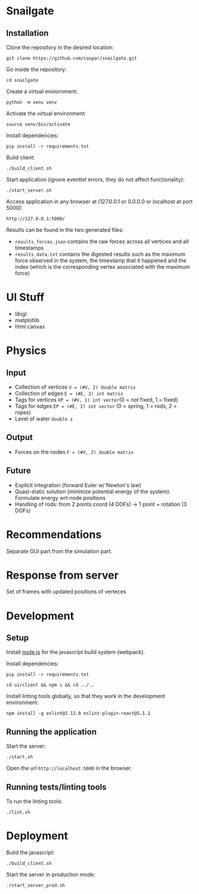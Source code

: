 Snailgate
=========

## Installation
Clone the repository in the desired location:

    git clone https://github.com/caspar/snailgate.git

Go inside the repository:

    cd snailgate

Create a virtual enviornment:

    python -m venv venv

Activate the virtual environment:

    source venv/bin/activate

Install dependencies:

    pip install -r requirements.txt

Build client:

    ./build_client.sh

Start application (ignore eventlet errors, they do not affect functionality):

    ./start_server.sh

Access application in any browser at (127.0.0.1 or 0.0.0.0 or localhost at port 5000):

    http://127.0.0.1:5000/

Results can be found in the two generated files:
- `results_forces.json` contains the raw forces across all vertices and all timestamps
- `results_data.txt` contains the digested results such as the maximum force observed in the system, the timestamp that it happened and the index (which is the corresponding vertex associated with the maximum force)
# UI Stuff

- libigl
- matplotlib
- html canvas

# Physics

## Input

- Collection of vertices `V = (#V, 2) double matrix`
- Collection of edges `E = (#E, 2) int matrix`
- Tags for vertices `VP = (#V, 1) int vector`(0 = not fixed, 1 = fixed)
- Tags for edges `EP = (#E, 1) int vector` (0 = spring, 1 = rods, 2 = ropes)
- Level of water `double z`

## Output

- Forces on the nodes `F = (#V, 2) double matrix`

## Future

- Explicit integration (forward Euler w/ Newton's law)
- Quasi-static solution (minimize potential energy of the system). Formulate energy wrt node positions
- Handling of rods: from 2 points coord (4 DOFs) -> 1 point + rotation (3 DOFs)

# Recommendations

Separate GUI part from the simulation part.

# Response from server

Set of frames with updated positions of verteces

# Development

## Setup

Install [node.js](https://nodejs.org/en/download/) for the javascript build system (webpack).

Install dependencies:

    pip install -r requirements.txt

    cd ui/client && npm i && cd ../..

Install linting tools globally, so that they work in the development environment:

    npm install -g eslint@2.12.0 eslint-plugin-react@5.1.1

## Running the application

Start the server:

    ./start.sh

Open the url `http://localhost:5000` in the browser.

## Running tests/linting tools

To run the linting tools:

    ./lint.sh

# Deployment

Build the javascript:

    ./build_client.sh

Start the server in production mode:

    ./start_server_prod.sh
